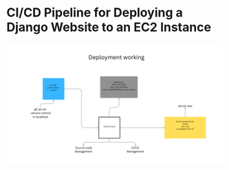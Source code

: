 # CI/CD Pipeline for Deploying a Django Website to an EC2 Instance

![working](https://github.com/Aswin-00/pixilar_v01/blob/main/devops.png)
